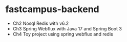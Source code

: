 # fastcampus-backend
* Ch2 Nosql Redis with v6.2
* Ch3 Spring Webflux with Java 17 and Spring Boot 3
* Ch4 Toy project using spring webflux and redis
